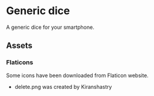 # Generic dice

A generic dice for your smartphone.

## Assets

### Flaticons

Some icons have been downloaded from Flaticon website.

* delete.png was created by Kiranshastry